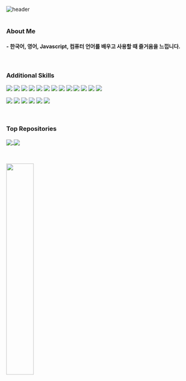 ![header](https://capsule-render.vercel.app/api?section=header&type=venom&height=269&color=gradient&text=Hello%20I'm%20Yoonchae!&fontColor=auto&stroke=ffffff&fontSize=50&desc=반갑습니다%20😄%20&descSize=-6&descAlignY=58&fontAlign=55&fontAlignY=45)<br>
<br>

### **About Me**

#### - 한국어, 영어, Javascript, 컴퓨터 언어를 배우고 사용할 때 즐거움을 느낍니다.

  <br>

### **Additional Skills**

<p>
  <span>
    <img src="https://img.shields.io/badge/html5-E34F26?style=plastic&logo=html5&logoColor=white"/>
  </span>
  <span>
    <img src="https://img.shields.io/badge/css3-1572B6?style=plastic&logo=css3&logoColor=white"/>
  </span>
  <span>
    <img src="https://img.shields.io/badge/styledcomponents-DB7093?style=plastic&logo=styledcomponents&logoColor=white"/>
  </span>
  <span>
    <img src="https://img.shields.io/badge/javascript-F7DF1E?style=plastic&logo=javascript&logoColor=white"/>
  </span>
  <span>
    <img src="https://img.shields.io/badge/createreactapp-09D3AC?style=plastic&logo=createreactapp&logoColor=white"/>
  </span>
  <span>
    <img src="https://img.shields.io/badge/nodedotjs-339933?style=plastic&logo=nodedotjs&logoColor=white"/>
  </span>
  <span>
    <img src="https://img.shields.io/badge/git-F05032?style=plastic&logo=git&logoColor=white"/>
  </span>
  <span>
    <img src="https://img.shields.io/badge/github-181717?style=plastic&logo=github&logoColor=white"/>
  </span>
  <span>
    <img src="https://img.shields.io/badge/githubactions-2088FF?style=plastic&logo=githubactions&logoColor=white"/>
  </span>
  <span>
    <img src="https://img.shields.io/badge/amazonroute53-8C4FFF?style=plastic&logo=amazonroute53&logoColor=white"/>
  </span>
  <span>
    <img src="https://img.shields.io/badge/amazons3-569A31?style=plastic&logo=amazons3&logoColor=white"/>
  </span>
  <span>
    <img src="https://img.shields.io/badge/amazonec2-FF9900?style=plastic&logo=amazonec2&logoColor=white"/>
  </span>
  <span>
    <img src="https://img.shields.io/badge/mongodb-47A248?style=plastic&logo=mongodb&logoColor=white"/>
  </span>
</p>

<p>
  <span>
    <img src="https://img.shields.io/badge/slack-4A154B?style=plastic&logo=slack&logoColor=white"/>
  </span>
  <span>
    <img src="https://img.shields.io/badge/figma-F24E1E?style=plastic&logo=figma&logoColor=white"/>
  </span>
  <span>
    <img src="https://img.shields.io/badge/adobeillustrator-FF9A00?style=plastic&logo=adobeillustrator&logoColor=white"/>
  </span>
  <span>
    <img src="https://img.shields.io/badge/notion-000000?style=plastic&logo=notion&logoColor=white"/>
  </span>
  <span>
    <img src="https://img.shields.io/badge/googlemeet-00897B?style=plastic&logo=googlemeet&logoColor=white"/>
  </span>
  <span>
    <img src="https://img.shields.io/badge/zoom-0B5CFF?style=plastic&logo=zoom&logoColor=white"/>
  </span>
</p>
<br>

### **Top Repositories**

<p>
  <a href="https://github.com/devYC/sharewefile">
    <img align="center" src="https://github-readme-stats.vercel.app/api/pin/?username=devYC&repo=sharewefile&theme=buefy" />
  </a>
  <a href="https://github.com/devYC/sharewefile_server">
    <img align="center" src="https://github-readme-stats.vercel.app/api/pin/?username=devYC&repo=sharewefile_server&theme=buefy" />
  </a>
</p>
<br>
<br>

<a href="https://github.com/devYC">
    <img align="center" src="https://github-readme-stats.vercel.app/api/top-langs/?username=devYC&layout=compact&show_icons=true&theme=material-palenight&hide_border=true&bg_color=20232a&icon_color=58A6FF&text_color=fff&title_color=58A6FF&count_private=true&exclude_repo=Face-Transfer-Application" width=38% />
</a>
